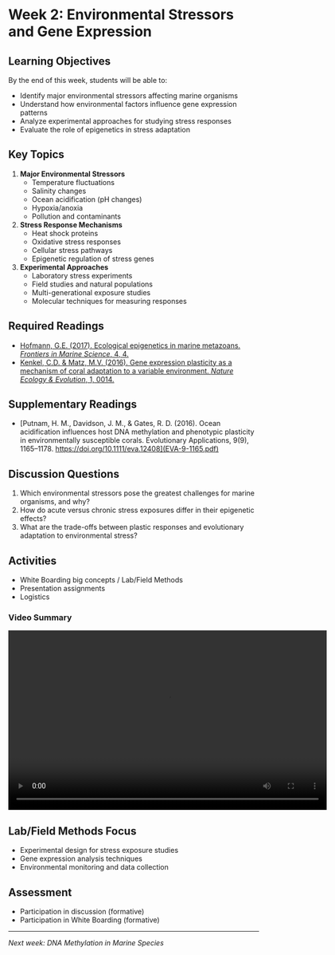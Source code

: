 # Week 2: Environmental Stressors and Gene Expression

## Learning Objectives

By the end of this week, students will be able to:
- Identify major environmental stressors affecting marine organisms
- Understand how environmental factors influence gene expression patterns
- Analyze experimental approaches for studying stress responses
- Evaluate the role of epigenetics in stress adaptation

## Key Topics

1.  **Major Environmental Stressors**
    -   Temperature fluctuations
    -   Salinity changes
    -   Ocean acidification (pH changes)
    -   Hypoxia/anoxia
    -   Pollution and contaminants
2.  **Stress Response Mechanisms**
    -   Heat shock proteins
    -   Oxidative stress responses
    -   Cellular stress pathways
    -   Epigenetic regulation of stress genes
3.  **Experimental Approaches**
    -   Laboratory stress experiments
    -   Field studies and natural populations
    -   Multi-generational exposure studies
    -   Molecular techniques for measuring responses

## Required Readings

-   [Hofmann, G.E. (2017). Ecological epigenetics in marine metazoans. *Frontiers in Marine Science*, 4, 4.](fmars-04-00004.pdf)
-   [Kenkel, C.D. & Matz, M.V. (2016). Gene expression plasticity as a mechanism of coral adaptation to a variable environment. *Nature Ecology & Evolution*, 1, 0014.](s41559-016-0014.pdf)

## Supplementary Readings

-   [Putnam, H. M., Davidson, J. M., & Gates, R. D. (2016). Ocean acidification influences host DNA methylation and phenotypic plasticity in environmentally susceptible corals. Evolutionary Applications, 9(9), 1165–1178. https://doi.org/10.1111/eva.12408](EVA-9-1165.pdf)

## Discussion Questions

1.  Which environmental stressors pose the greatest challenges for marine organisms, and why?
2.  How do acute versus chronic stress exposures differ in their epigenetic effects?
3.  What are the trade-offs between plastic responses and evolutionary adaptation to environmental stress?

## Activities

-   White Boarding big concepts / Lab/Field Methods
-   Presentation assignments
-   Logistics


### Video Summary

<video width="640" height="360" controls>
  <source src="Marine_Epigenetics.mp4" type="video/mp4">
  Your browser does not support the video tag.
</video>

## Lab/Field Methods Focus

-   Experimental design for stress exposure studies
-   Gene expression analysis techniques
-   Environmental monitoring and data collection

## Assessment

-   Participation in discussion (formative)
-   Participation in White Boarding (formative)

------------------------------------------------------------------------

*Next week: DNA Methylation in Marine Species*
